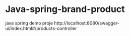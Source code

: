 # Java-spring-brand-product
java spring demo proje
	http://localhost:8080/swagger-ui/index.html#/products-controller
